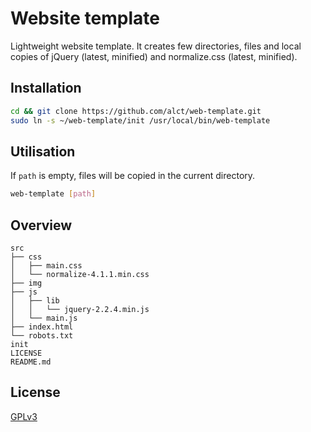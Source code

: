 # Website template

Lightweight website template. It creates few directories, files and local copies of jQuery (latest, minified) and normalize.css (latest, minified).

## Installation

```bash
cd && git clone https://github.com/alct/web-template.git
sudo ln -s ~/web-template/init /usr/local/bin/web-template
```

## Utilisation

If `path` is empty, files will be copied in the current directory.

```bash
web-template [path]
```

## Overview

    src
    ├── css
    │   ├── main.css
    │   └── normalize-4.1.1.min.css
    ├── img
    ├── js
    │   ├── lib
    │   │   └── jquery-2.2.4.min.js
    │   └── main.js
    ├── index.html
    └── robots.txt
    init
    LICENSE
    README.md

## License

[GPLv3](LICENSE)

